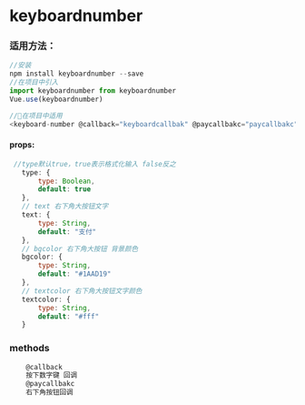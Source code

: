 # keyboardnumber

### 适用方法：
```javascript
//安装
npm install keyboardnumber --save
//在项目中引入
import keyboardnumber from keyboardnumber
Vue.use(keyboardnumber)

//在项目中适用
<keyboard-number @callback="keyboardcallbak" @paycallbakc="paycallbakc"></keyboard-number>

```

 #### props:
 ```javascript
  //type默认true，true表示格式化输入 false反之
	type: {
		type: Boolean,
		default: true
	},
	// text 右下角大按钮文字
	text: {
		type: String,
		default: "支付"
	},
	// bgcolor 右下角大按钮 背景颜色
	bgcolor: {
		type: String,
		default: "#1AAD19"
	},
	// textcolor 右下角大按钮文字颜色
	textcolor: {
		type: String,
		default: "#fff"
	}
 ```

 ### methods
 ```javascript
	 @callback
	 按下数字键 回调
	 @paycallbakc
	 右下角按钮回调
 ```